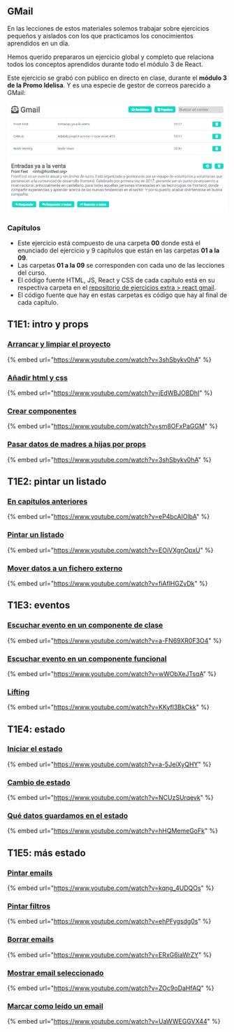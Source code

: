 ## GMail

En las lecciones de estos materiales solemos trabajar sobre ejercicios pequeños y aislados con los que practicamos los conocimientos aprendidos en un día.

Hemos querido prepararos un ejercicio global y completo que relaciona todos los conceptos aprendidos durante todo el módulo 3 de React.

Este ejercicio se grabó con público en directo en clase, durante el **módulo 3 de la Promo Idelisa**. Y es una especie de gestor de correos parecido a GMail:

![GMail](./assets/images/3_ejercicio_global_gmail.png)

### Capítulos

- Este ejercicio está compuesto de una carpeta **00** donde está el enunciado del ejercicio y 9 capítulos que están en las carpetas **01 a la 09**.
- Las carpetas **01 a la 09** se corresponden con cada uno de las lecciones del curso.
- El código fuente HTML, JS, React y CSS de cada capítulo está en su respectiva carpeta en el [repositorio de ejercicios extra > react gmail](https://github.com/Adalab/ejercicios-extra/tree/master/react-gmail).
- El código fuente que hay en estas carpetas es código que hay al final de cada capítulo.

## T1E1: intro y props

### [Arrancar y limpiar el proyecto](https://www.youtube.com/watch?v=3shSbykv0hA)

{% embed url="https://www.youtube.com/watch?v=3shSbykv0hA" %}

### [Añadir html y css](https://www.youtube.com/watch?v=jEdWBJOBDhI)

{% embed url="https://www.youtube.com/watch?v=jEdWBJOBDhI" %}

### [Crear componentes](https://www.youtube.com/watch?v=sm8OFxPaGGM)

{% embed url="https://www.youtube.com/watch?v=sm8OFxPaGGM" %}

### [Pasar datos de madres a hijas por props](https://www.youtube.com/watch?v=3shSbykv0hA)

{% embed url="https://www.youtube.com/watch?v=3shSbykv0hA" %}

## T1E2: pintar un listado

### [En capítulos anteriores](https://www.youtube.com/watch?v=eP4bcAIOlbA)

{% embed url="https://www.youtube.com/watch?v=eP4bcAIOlbA" %}

### [Pintar un listado](https://www.youtube.com/watch?v=EOiVXgnOpxU)

{% embed url="https://www.youtube.com/watch?v=EOiVXgnOpxU" %}

### [Mover datos a un fichero externo](https://www.youtube.com/watch?v=fiAflHGZvDk)

{% embed url="https://www.youtube.com/watch?v=fiAflHGZvDk" %}

## T1E3: eventos

### [Escuchar evento en un componente de clase](https://www.youtube.com/watch?v=a-FN69XR0F3O4)

{% embed url="https://www.youtube.com/watch?v=a-FN69XR0F3O4" %}

### [Escuchar evento en un componente funcional](https://www.youtube.com/watch?v=wWObXeJTsqA)

{% embed url="https://www.youtube.com/watch?v=wWObXeJTsqA" %}

### [Lifting](https://www.youtube.com/watch?v=KKyfl3BkCkk)

{% embed url="https://www.youtube.com/watch?v=KKyfl3BkCkk" %}

## T1E4: estado

### [Iniciar el estado](https://www.youtube.com/watch?v=a-5JeiXyQHY)

{% embed url="https://www.youtube.com/watch?v=a-5JeiXyQHY" %}

### [Cambio de estado](https://www.youtube.com/watch?v=NCUzSUrqevk)

{% embed url="https://www.youtube.com/watch?v=NCUzSUrqevk" %}

### [Qué datos guardamos en el estado](https://www.youtube.com/watch?v=hHQMemeGoFk)

{% embed url="https://www.youtube.com/watch?v=hHQMemeGoFk" %}

## T1E5: más estado

### [Pintar emails](https://www.youtube.com/watch?v=kqng_4UDQOs)

{% embed url="https://www.youtube.com/watch?v=kqng_4UDQOs" %}

### [Pintar filtros](https://www.youtube.com/watch?v=ehPFygsdg0s)

{% embed url="https://www.youtube.com/watch?v=ehPFygsdg0s" %}

### [Borrar emails](https://www.youtube.com/watch?v=ERxG6iaWrZY)

{% embed url="https://www.youtube.com/watch?v=ERxG6iaWrZY" %}

### [Mostrar email seleccionado](https://www.youtube.com/watch?v=ZOc9oDaHfAQ)

{% embed url="https://www.youtube.com/watch?v=ZOc9oDaHfAQ" %}

### [Marcar como leído un email](https://www.youtube.com/watch?v=UaWWEGGVX44)

{% embed url="https://www.youtube.com/watch?v=UaWWEGGVX44" %}
